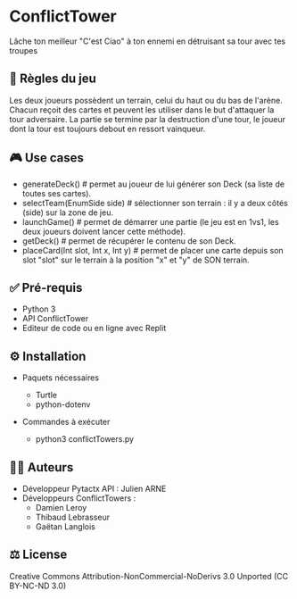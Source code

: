 # ConflictTower
Lâche ton meilleur "C'est Ciao" à ton ennemi en détruisant sa tour avec tes troupes

## 🎲 Règles du jeu 
Les deux joueurs possèdent un terrain, celui du haut ou du bas de l'arène. Chacun reçoit des cartes et peuvent les utiliser dans le but d'attaquer la tour adversaire. La partie se termine par la destruction d'une tour, le joueur dont la tour est toujours debout en ressort vainqueur.

## 🎮 Use cases
- generateDeck() # permet au joueur de lui générer son Deck (sa liste de toutes ses cartes).
- selectTeam(EnumSide side) # sélectionner son terrain : il y a deux côtés (side) sur la zone de jeu.
- launchGame() # permet de démarrer une partie (le jeu est en 1vs1, les deux joueurs doivent lancer cette méthode).
- getDeck() # permet de récupérer le contenu de son Deck.
- placeCard(Int slot, Int x, Int y) # permet de placer une carte depuis son slot "slot" sur le terrain à la position "x" et "y" de SON terrain.

## ✅ Pré-requis
- Python 3
- API ConflictTower
- Editeur de code ou en ligne avec Replit

## ⚙️ Installation 
- Paquets nécessaires
  - Turtle
  - python-dotenv

- Commandes à exécuter
  - python3 conflictTowers.py

## 🧑‍💻 Auteurs
- Développeur Pytactx API : Julien ARNE
- Développeurs ConflictTowers :
  - Damien Leroy
  - Thibaud Lebrasseur
  - Gaëtan Langlois

## ⚖️ License
Creative Commons Attribution-NonCommercial-NoDerivs 3.0 Unported (CC BY-NC-ND 3.0)